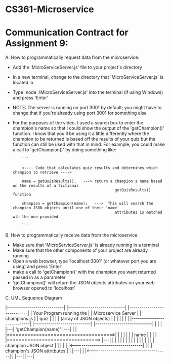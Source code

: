 # CS361-Microservice

# Communication Contract for Assignment 9:


A. How to programmatically request data from the microservice:
  * Add the 'MicroServiceServer.js' file to your project's directory
  * In a new terminal, change to the directory that 'MicroServiceServer.js' is located in
  * Type 'node .\MicroServiceServer.js' into the terminal (if using Windows) and press 'Enter'
  * NOTE: The server is running on port 3001 by default; you might have to change that if you're already using port 3001 for something else
  * For the purposes of the video, I used a search box to enter the champion's name so that I could show the output of the 'getChampion()' function.
      I know that you'll be using it a little differently where the champion to be returned is based off the results of your quiz but the function can
      still be used with that in mind. For example, you could make a call to 'getChampion()' by doing something like:

            ```

            <---- Code that calculates quiz results and determines which champion to retrieve ---->

            name = getQuizResults();   ---> return a champion's name based on the results of a fictional
                                                     getQuizResults() function

            champion = getChampion(name);   --->  This will search the champion JSON objects until one of their 'name'
                                                     attributes is matched wth the one provided
    
            ```

B. How to programmatically receive data from the microservice:
  * Make sure that 'MicroServiceServer.js' is already running in a terminal
  * Make sure that the other components of your project are already running
  * Open a web browser, type 'localhost:3001' (or whatever port you are using) and press 'Enter'
  * make a call to 'getChampion()' with the champion you want returned passed in as a parameter
  * 'getChampion()' will return the JSON objects attributes on your web browser opened to 'localhost'


C. UML Sequence Diagram

  |----------------------------|            |----------------------------|          |----------------------------|
  | Your Program running the   |            | Microservice Server        |          | champions.js               |
  | quiz                       |            |                            |          |  (array of JSON objects)   |
  |                            |            |                            |          |                            |
  |----------------------------|            |----------------------------|          |----------------------------|
                |                                          |                                      |
              |---|              'getChampion(name)'     |---|                                    |
              |   |=====================================>|   |                                    |
              |   |                                      |   |               name                 |
              |   |                                      |   |================================> |---|
              |   |                                      |   |                                  |   |
              |   |                                      |   |                                  |   |
              |   |                                      |   |        champion JSON object      |   |
              |   |                                      |   |<---------------------------------|   |
              |   |      champion's JSON attritbutes     |   |                                  |---|
              |   |<-------------------------------------|   |
              |---|                                      |---|
  
